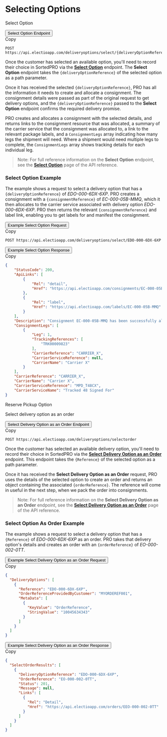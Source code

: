 # Selecting Options

Select Option

<div class="tab">
    <button class="staticTabButton">Select Option Endpoint</button>
    <div class="copybutton" onclick="CopyToClipboard(this, 'selectOptionEndpoint')"><span class='glyphicon glyphicon-copy'></span><span class='copy'>Copy</span></div>
</div>

<div id="selectOptionEndpoint" class="staticTabContent" onclick="CopyToClipboard(this, 'selectOptionEndpoint')">

   ```
   POST https://api.electioapp.com/deliveryoptions/select/{deliveryOptionReference}
   ```

</div>  

Once the customer has selected an available option, you'll need to record their choice in SortedPRO via the **[Select Option](https://docs.electioapp.com/#/api/SelectOption)** endpoint. The **Select Option** endpoint takes the `{deliveryOptionReference}` of the selected option as a path parameter.

Once it has received the selected `{deliveryOptionReference}`, PRO has all the information it needs to create and allocate a consignment. The consignment details were passed as part of the original request to get delivery options, and the `{deliveryOptionReference}` passed to the **Select Option** endpoint confirms the required delivery promise.

PRO creates and allocates a consignment with the selected details, and returns links to the consignment resource that was allocated, a summary of the carrier service that the consignment was allocated to, a link to the relevant package labels, and a `ConsignmentLegs` array indicating how many legs the shipment will need. Where a shipment would need multiple legs to complete, the `ConsignmentLegs` array shows tracking details for each individual leg.

> <span class="note-header">Note:</span>
> For full reference information on the <strong>Select Option</strong> endpoint, see the <strong><a href="https://docs.electioapp.com/#/api/SelectOption">Select Option</a></strong> page of the API reference.

### Select Option Example

The example shows a request to select a delivery option that has a `{deliveryOptionReference}` of _EDO-000-6DX-6XP_. PRO creates a consignment with a `{consignmentReference}` of _EC-000-05B-MMQ_, which it then  allocates to the carrier service associated with delivery option _EDO-000-6DX-6XP_. PRO then returns the relevant `{consignmentReference}` and label link, enabling you to get labels for and manifest the consignment.

<div class="tab">
    <button class="staticTabButton">Example Select Option Request</button>
    <div class="copybutton" onclick="CopyToClipboard(this, 'selectOptionRequest')"><span class='glyphicon glyphicon-copy'></span><span class='copy'>Copy</span></div>
</div>

<div id="selectOptionRequest" class="staticTabContent" onclick="CopyToClipboard(this, 'selectOptionRequest')">

   ```
   POST https://api.electioapp.com/deliveryoptions/select/EDO-000-6DX-6XP
   ```

</div>   

<div class="tab">
    <button class="staticTabButton">Example Select Option Response</button>
    <div class="copybutton" onclick="CopyToClipboard(this, 'selectOptionResponse')"><span class='glyphicon glyphicon-copy'></span><span class='copy'>Copy</span></div>
</div>

<div id="selectOptionResponse" class="staticTabContent" onclick="CopyToClipboard(this, 'selectOptionResponse')">

```json
{
    "StatusCode": 200,
    "ApiLinks": [
        {
            "Rel": "detail",
            "Href": "https://api.electioapp.com/consignments/EC-000-05B-MMQ"
        },
        {
            "Rel": "label",
            "Href": "https://api.electioapp.com/labels/EC-000-05B-MMQ"
        }
    ],
    "Description": "Consignment EC-000-05B-MMQ has been successfully allocated with Carrier X Tracked 48 Signed For for shipping on 17/06/2019 00:00:00 +00:00",
    "ConsignmentLegs": [
        {
            "Leg": 1,
            "TrackingReferences": [
                "TRK00009823"
            ],
            "CarrierReference": "CARRIER_X",
            "CarrierServiceReference": null,
            "CarrierName": "Carrier X"
        }
    ],
    "CarrierReference": "CARRIER_X",
    "CarrierName": "Carrier X",
    "CarrierServiceReference": "MPD_T48CX",
    "CarrierServiceName": "Tracked 48 Signed For"
}
```

</div> 

Reserve Pickup Option

Select delivery option as an order

<div class="tab">
    <button class="staticTabButton">Select Delivery Option as an Order Endpoint</button>
    <div class="copybutton" onclick="CopyToClipboard(this, 'optAsOrderEndpoint')"><span class='glyphicon glyphicon-copy'></span><span class='copy'>Copy</span></div>
</div>

<div id="optAsOrderEndpoint" class="staticTabContent" onclick="CopyToClipboard(this, 'optAsOrderEndpoint')">

  ```
  POST https://api.electioapp.com/deliveryoptions/selectorder
  ```

</div>     

Once the customer has selected an available delivery option, you'll need to record their choice in SortedPRO via the **[Select Delivery Option as an Order](https://docs.electioapp.com/#/api/SelectDeliveryOptionasanOrder)** endpoint. This endpoint takes the `{Reference}` of the selected option as a path parameter.

Once it has received the **Select Delivery Option as an Order** request, PRO uses the details of the selected option to create an order and returns an object containing the associated `{orderReference}`. The reference will come in useful in the next step, when we pack the order into consignments.

> <span class="note-header">Note:</span>
>  For full reference information on the <strong>Select Delivery Option as an Order</strong> endpoint, see the <strong><a href="https://docs.electioapp.com/#/api/SelectDeliveryOptionasanOrder">Select Delivery Option as an Order</a></strong> page of the API reference.

### Select Option As Order Example

The example shows a request to select a delivery option that has a `{Reference}` of _EDO-000-6DX-6XP_ as an order. PRO takes that delivery option's details and creates an order with an `{orderReference}` of _EO-000-002-0TT_.

<div class="tab">
    <button class="staticTabButton">Example Select Delivery Option as an Order Request</button>
    <div class="copybutton" onclick="CopyToClipboard(this, 'optAsOrderRequest')"><span class='glyphicon glyphicon-copy'></span><span class='copy'>Copy</span></div>
</div>

<div id="optAsOrderRequest" class="staticTabContent" onclick="CopyToClipboard(this, 'optAsOrderRequest')">

```json
{
  "DeliveryOptions": [
    {
      "Reference": "EDO-000-6DX-6XP",
      "OrderReferenceProvidedByCustomer": "MYORDEREF001",
      "MetaData": [
        {
          "KeyValue": "OrderReference",
          "StringValue": "10045634343"
        }
      ]
    }
  ]
}
```

</div>   

<div class="tab">
    <button class="staticTabButton">Example Select Delivery Option as an Order Response</button>
    <div class="copybutton" onclick="CopyToClipboard(this, 'optAsOrderResponse')"><span class='glyphicon glyphicon-copy'></span><span class='copy'>Copy</span></div>
</div>

<div id="optAsOrderResponse" class="staticTabContent" onclick="CopyToClipboard(this, 'optAsOrderResponse')">

  ```json
  {
    "SelectOrderResults": [
      {
        "DeliveryOptionReference": "EDO-000-6DX-6XP",
        "OrderReference": "EO-000-002-0TT",
        "Status": 201,
        "Message": null,
        "Links": [
          {
            "Rel": "Detail",
            "Href": "https://api.electioapp.com/orders/EEO-000-002-0TT"
          }
        ]
      }
    ]
  }
  ```

</div> 

<script src="../../scripts/requesttabs.js"></script>
<script src="../../scripts/responsetabs.js"></script>
<script src="../../scripts/copy.js"></script>